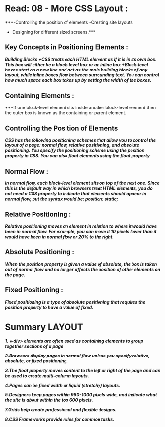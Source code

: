 # Read: 08 - More CSS Layout : 
 ***-Controlling the position of elements
-Creating site layouts.
- Designing for different sized screens.***

## Key Concepts in Positioning Elements :
***Building Blocks
+CSS treats each HTML element as if it is in its 
own box. This box will either be a block-level
box or an inline box
+Block-level boxes start on a new line and act as the main building blocks 
of any layout, while inline boxes flow between surrounding text. You can 
control how much space each box takes up by setting the width of the 
boxes.***

## Containing Elements :
***If one block-level element sits inside another 
block-level element then the outer box is 
known as the containing or parent element.

## Controlling the Position of Elements
***CSS has the following positioning schemes that allow you to control 
the layout of a page: normal flow, relative positioning, and absolute 
positioning. You specify the positioning scheme using the position
property in CSS. You can also float elements using the float property***

## Normal Flow :
***In normal flow, each block-level element sits on top of the next one. Since this is the default 
way in which browsers treat HTML elements, you do not need a CSS property to indicate 
that elements should appear in normal flow, but the syntax would be:
position: static;***

## Relative Positioning : 
***Relative positioning moves an element in relation to where it would have been in normal flow.
For example, you can move it 10 pixels lower than it would have been in normal flow or 20% to 
the right.***

## Absolute Positioning :
***When the position property is given a value of absolute, the box is taken out of normal 
flow and no longer affects the position of other elements on 
the page.***

## Fixed Positioning :
***Fixed positioning is a type of absolute positioning that requires the position property 
to have a value of fixed.***


# Summary LAYOUT
***1. <-div> elements are often used as containing elements 
to group together sections of a page***

***2.Browsers display pages in normal flow unless you 
specify relative, absolute, or fixed positioning.***

***3.The float property moves content to the left or right 
of the page and can be used to create multi-column 
layouts.***

***4.Pages can be fixed width or liquid (stretchy) layouts.***

***5.Designers keep pages within 960-1000 pixels wide, 
and indicate what the site is about within the top 600 
pixels.***

***7.Grids help create professional and flexible designs.***

***8.CSS Frameworks provide rules for common tasks.***




